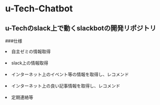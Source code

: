 # u-Tech-Chatbot
## u-Techのslack上で動くslackbotの開発リポジトリ　 
###仕様
<li>自主ゼミの情報取得</li></br>
<li>slack上の情報取得</li></br>
<li>インターネット上のイベント等の情報を取得し、レコメンド</li></br>
<li>インターネット上の良い記事情報を取得し、レコメンド</li></br>
<li>定期連絡等</li></br>
